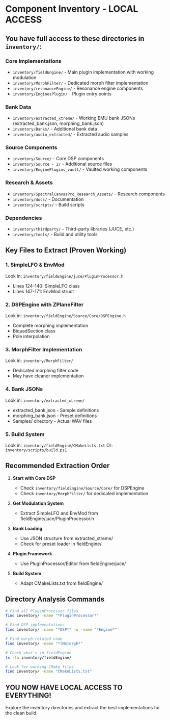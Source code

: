 # Component Inventory - LOCAL ACCESS

## You have full access to these directories in `inventory/`:

### Core Implementations
- `inventory/fieldEngine/` - Main plugin implementation with working modulation
- `inventory/MorphFilter/` - Dedicated morph filter implementation
- `inventory/resonanceEngine/` - Resonance engine components
- `inventory/EnginesPlugin/` - Plugin entry points

### Bank Data
- `inventory/extracted_xtreme/` - Working EMU bank JSONs (extracted_bank.json, morphing_bank.json)
- `inventory/Banks/` - Additional bank data
- `inventory/audio_extracted/` - Extracted audio samples

### Source Components
- `inventory/Source/` - Core DSP components
- `inventory/Source - 2/` - Additional source files
- `inventory/EnginePlugins_vault/` - Vaulted working components

### Research & Assets
- `inventory/SpectralCanvasPro_Research_Assets/` - Research components
- `inventory/docs/` - Documentation
- `inventory/scripts/` - Build scripts

### Dependencies
- `inventory/thirdparty/` - Third-party libraries (JUCE, etc.)
- `inventory/tools/` - Build and utility tools

## Key Files to Extract (Proven Working)

### 1. SimpleLFO & EnvMod
Look in: `inventory/fieldEngine/juce/PluginProcessor.h`
- Lines 124-140: SimpleLFO class
- Lines 147-171: EnvMod struct

### 2. DSPEngine with ZPlaneFilter
Look in: `inventory/fieldEngine/Source/Core/DSPEngine.h`
- Complete morphing implementation
- BiquadSection class
- Pole interpolation

### 3. MorphFilter Implementation
Look in: `inventory/MorphFilter/`
- Dedicated morphing filter code
- May have cleaner implementation

### 4. Bank JSONs
Look in: `inventory/extracted_xtreme/`
- extracted_bank.json - Sample definitions
- morphing_bank.json - Preset definitions
- Samples/ directory - Actual WAV files

### 5. Build System
Look in: `inventory/fieldEngine/CMakeLists.txt`
Or: `inventory/scripts/build.ps1`

## Recommended Extraction Order

1. **Start with Core DSP**
   - Check `inventory/fieldEngine/Source/Core/` for DSPEngine
   - Check `inventory/MorphFilter/` for dedicated implementation

2. **Get Modulation System**
   - Extract SimpleLFO and EnvMod from fieldEngine/juce/PluginProcessor.h

3. **Bank Loading**
   - Use JSON structure from extracted_xtreme/
   - Check for preset loader in fieldEngine/

4. **Plugin Framework**
   - Use PluginProcessor/Editor from fieldEngine/juce/

5. **Build System**
   - Adapt CMakeLists.txt from fieldEngine/

## Directory Analysis Commands

```bash
# Find all PluginProcessor files
find inventory/ -name "*PluginProcessor*"

# Find DSP implementations
find inventory/ -name "*DSP*" -o -name "*Engine*"

# Find morph-related code
find inventory/ -name "*[Mm]orph*"

# Check what's in fieldEngine
ls -la inventory/fieldEngine/

# Look for working CMake files
find inventory/ -name "CMakeLists.txt"
```

## YOU NOW HAVE LOCAL ACCESS TO EVERYTHING!
Explore the inventory directories and extract the best implementations for the clean build.